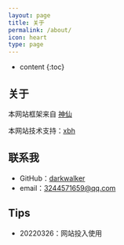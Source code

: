 ```yaml
---
layout: page
title: 关于
permalink: /about/
icon: heart
type: page
---
```

* content
{:toc}

## 关于

本网站框架来自 [神仙](https://github.com/Gaohaoyang)

本网站技术支持：[xbh](https://github.com/ex-asbable/ex-asbable.github.io)

## 联系我

* GitHub：[darkwalker](https://www.luogu.com.cn/user/670980)
* email：3244571659@qq.com

## Tips
* 20220326：网站投入使用
